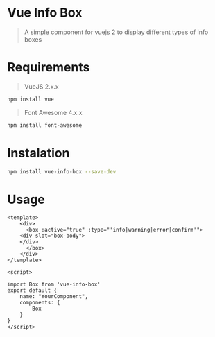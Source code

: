 # Vue Info Box

> A simple component for vuejs 2 to display different types of info boxes

# Requirements

> VueJS 2.x.x

```bash
npm install vue
```

> Font Awesome 4.x.x

```bash
npm install font-awesome
```

# Instalation
```bash
npm install vue-info-box --save-dev
```

# Usage
```Vue
<template>
    <div>
      <box :active="true" :type="'info|warning|error|confirm'">
  	<div slot="box-body">
  	</div>
      </box>
    </div>
</template>

<script>

import Box from 'vue-info-box'
export default {
    name: "YourComponent",
    components: {
        Box
    }
}
</script>
```
